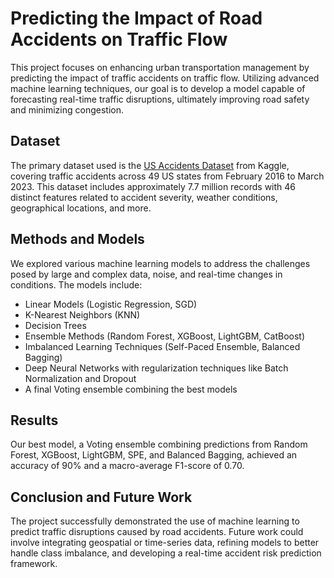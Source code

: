 # Predicting the Impact of Road Accidents on Traffic Flow

This project focuses on enhancing urban transportation management by predicting the impact of traffic accidents on traffic flow. Utilizing advanced machine learning techniques, our goal is to develop a model capable of forecasting real-time traffic disruptions, ultimately improving road safety and minimizing congestion.

## Dataset
The primary dataset used is the [US Accidents Dataset](https://www.kaggle.com/datasets/sobhanmoosavi/us-accidents) from Kaggle, covering traffic accidents across 49 US states from February 2016 to March 2023. This dataset includes approximately 7.7 million records with 46 distinct features related to accident severity, weather conditions, geographical locations, and more.

## Methods and Models
We explored various machine learning models to address the challenges posed by large and complex data, noise, and real-time changes in conditions. The models include:
- Linear Models (Logistic Regression, SGD)
- K-Nearest Neighbors (KNN)
- Decision Trees
- Ensemble Methods (Random Forest, XGBoost, LightGBM, CatBoost)
- Imbalanced Learning Techniques (Self-Paced Ensemble, Balanced Bagging)
- Deep Neural Networks with regularization techniques like Batch Normalization and Dropout
- A final Voting ensemble combining the best models

## Results
Our best model, a Voting ensemble combining predictions from Random Forest, XGBoost, LightGBM, SPE, and Balanced Bagging, achieved an accuracy of 90% and a macro-average F1-score of 0.70.

## Conclusion and Future Work
The project successfully demonstrated the use of machine learning to predict traffic disruptions caused by road accidents. Future work could involve integrating geospatial or time-series data, refining models to better handle class imbalance, and developing a real-time accident risk prediction framework.



